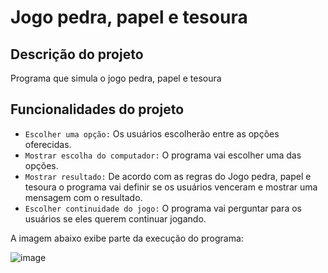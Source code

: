 # Jogo pedra, papel e tesoura

## Descrição do projeto
Programa que simula o jogo pedra, papel e tesoura

## Funcionalidades do projeto
- `Escolher uma opção:` Os usuários escolherão entre as opções oferecidas. 
- `Mostrar escolha do computador:` O programa vai escolher uma das opções.
- `Mostrar resultado:` De acordo com as regras do Jogo pedra, papel e tesoura o programa vai definir se os usuários venceram e mostrar uma mensagem com o resultado.
- `Escolher continuidade do jogo:` O programa vai perguntar para os usuários se eles querem continuar jogando.

A imagem abaixo exibe parte da execução do programa:

![image](https://github.com/user-attachments/assets/1036361f-8b5d-482a-bdd4-f920f6eb8745)
